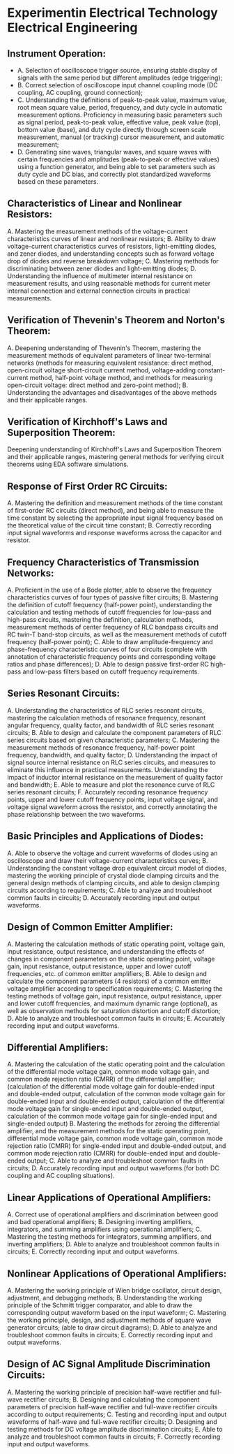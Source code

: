 # Experimentin Electrical Technology Electrical Engineering

## Instrument Operation:
- A. Selection of oscilloscope trigger source, ensuring stable display of signals with the same period but different amplitudes (edge triggering);
- B. Correct selection of oscilloscope input channel coupling mode (DC coupling, AC coupling, ground connection);
- C. Understanding the definitions of peak-to-peak value, maximum value, root mean square value, period, frequency, and duty cycle in automatic measurement options. Proficiency in measuring basic parameters such as signal period, peak-to-peak value, effective value, peak value (top), bottom value (base), and duty cycle directly through screen scale measurement, manual (or tracking) cursor measurement, and automatic measurement;
- D. Generating sine waves, triangular waves, and square waves with certain frequencies and amplitudes (peak-to-peak or effective values) using a function generator, and being able to set parameters such as duty cycle and DC bias, and correctly plot standardized waveforms based on these parameters.

## Characteristics of Linear and Nonlinear Resistors:
A. Mastering the measurement methods of the voltage-current characteristics curves of linear and nonlinear resistors;
B. Ability to draw voltage-current characteristics curves of resistors, light-emitting diodes, and zener diodes, and understanding concepts such as forward voltage drop of diodes and reverse breakdown voltage;
C. Mastering methods for discriminating between zener diodes and light-emitting diodes;
D. Understanding the influence of multimeter internal resistance on measurement results, and using reasonable methods for current meter internal connection and external connection circuits in practical measurements.

## Verification of Thevenin's Theorem and Norton's Theorem:
A. Deepening understanding of Thevenin's Theorem, mastering the measurement methods of equivalent parameters of linear two-terminal networks (methods for measuring equivalent resistance: direct method, open-circuit voltage short-circuit current method, voltage-adding constant-current method, half-point voltage method, and methods for measuring open-circuit voltage: direct method and zero-point method);
B. Understanding the advantages and disadvantages of the above methods and their applicable ranges.

## Verification of Kirchhoff's Laws and Superposition Theorem:
Deepening understanding of Kirchhoff's Laws and Superposition Theorem and their applicable ranges, mastering general methods for verifying circuit theorems using EDA software simulations.

## Response of First Order RC Circuits:
A. Mastering the definition and measurement methods of the time constant of first-order RC circuits (direct method), and being able to measure the time constant by selecting the appropriate input signal frequency based on the theoretical value of the circuit time constant;
B. Correctly recording input signal waveforms and response waveforms across the capacitor and resistor.

## Frequency Characteristics of Transmission Networks:
A. Proficient in the use of a Bode plotter, able to observe the frequency characteristics curves of four types of passive filter circuits;
B. Mastering the definition of cutoff frequency (half-power point), understanding the calculation and testing methods of cutoff frequencies for low-pass and high-pass circuits, mastering the definition, calculation methods, measurement methods of center frequency of RLC bandpass circuits and RC twin-T band-stop circuits, as well as the measurement methods of cutoff frequency (half-power point);
C. Able to draw amplitude-frequency and phase-frequency characteristic curves of four circuits (complete with annotation of characteristic frequency points and corresponding voltage ratios and phase differences);
D. Able to design passive first-order RC high-pass and low-pass filters based on cutoff frequency requirements.

## Series Resonant Circuits:
A. Understanding the characteristics of RLC series resonant circuits, mastering the calculation methods of resonance frequency, resonant angular frequency, quality factor, and bandwidth of RLC series resonant circuits;
B. Able to design and calculate the component parameters of RLC series circuits based on given characteristic parameters;
C. Mastering the measurement methods of resonance frequency, half-power point frequency, bandwidth, and quality factor;
D. Understanding the impact of signal source internal resistance on RLC series circuits, and measures to eliminate this influence in practical measurements. Understanding the impact of inductor internal resistance on the measurement of quality factor and bandwidth;
E. Able to measure and plot the resonance curve of RLC series resonant circuits;
F. Accurately recording resonance frequency points, upper and lower cutoff frequency points, input voltage signal, and voltage signal waveform across the resistor, and correctly annotating the phase relationship between the two waveforms.

## Basic Principles and Applications of Diodes:
A. Able to observe the voltage and current waveforms of diodes using an oscilloscope and draw their voltage-current characteristics curves;
B. Understanding the constant voltage drop equivalent circuit model of diodes, mastering the working principle of crystal diode clamping circuits and the general design methods of clamping circuits, and able to design clamping circuits according to requirements;
C. Able to analyze and troubleshoot common faults in circuits;
D. Accurately recording input and output waveforms.

## Design of Common Emitter Amplifier:
A. Mastering the calculation methods of static operating point, voltage gain, input resistance, output resistance, and understanding the effects of changes in component parameters on the static operating point, voltage gain, input resistance, output resistance, upper and lower cutoff frequencies, etc. of common emitter amplifiers;
B. Able to design and calculate the component parameters (4 resistors) of a common emitter voltage amplifier according to specification requirements;
C. Mastering the testing methods of voltage gain, input resistance, output resistance, upper and lower cutoff frequencies, and maximum dynamic range (optional), as well as observation methods for saturation distortion and cutoff distortion;
D. Able to analyze and troubleshoot common faults in circuits;
E. Accurately recording input and output waveforms.

## Differential Amplifiers:
A. Mastering the calculation of the static operating point and the calculation of the differential mode voltage gain, common mode voltage gain, and common mode rejection ratio (CMRR) of the differential amplifier; (calculation of the differential mode voltage gain for double-ended input and double-ended output, calculation of the common mode voltage gain for double-ended input and double-ended output, calculation of the differential mode voltage gain for single-ended input and double-ended output, calculation of the common mode voltage gain for single-ended input and single-ended output)
B. Mastering the methods for zeroing the differential amplifier, and the measurement methods for the static operating point, differential mode voltage gain, common mode voltage gain, common mode rejection ratio (CMRR) for single-ended input and double-ended output, and common mode rejection ratio (CMRR) for double-ended input and double-ended output;
C. Able to analyze and troubleshoot common faults in circuits;
D. Accurately recording input and output waveforms (for both DC coupling and AC coupling situations).

## Linear Applications of Operational Amplifiers:
A. Correct use of operational amplifiers and discrimination between good and bad operational amplifiers;
B. Designing inverting amplifiers, integrators, and summing amplifiers using operational amplifiers;
C. Mastering the testing methods for integrators, summing amplifiers, and inverting amplifiers;
D. Able to analyze and troubleshoot common faults in circuits;
E. Correctly recording input and output waveforms.

## Nonlinear Applications of Operational Amplifiers:
A. Mastering the working principle of Wien bridge oscillator, circuit design, adjustment, and debugging methods;
B. Understanding the working principle of the Schmitt trigger comparator, and able to draw the corresponding output waveform based on the input waveform;
C. Mastering the working principle, design, and adjustment methods of square wave generator circuits; (able to draw circuit diagrams);
D. Able to analyze and troubleshoot common faults in circuits;
E. Correctly recording input and output waveforms.

## Design of AC Signal Amplitude Discrimination Circuits:
A. Mastering the working principle of precision half-wave rectifier and full-wave rectifier circuits;
B. Designing and calculating the component parameters of precision half-wave rectifier and full-wave rectifier circuits according to output requirements;
C. Testing and recording input and output waveforms of half-wave and full-wave rectifier circuits;
D. Designing and testing methods for DC voltage amplitude discrimination circuits;
E. Able to analyze and troubleshoot common faults in circuits;
F. Correctly recording input and output waveforms.
